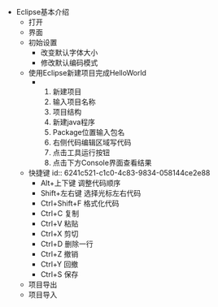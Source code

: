 - Eclipse基本介绍
	- 打开
	- 界面
	- 初始设置
		- 改变默认字体大小
		- 修改默认编码模式
	- 使用Eclipse新建项目完成HelloWorld
		- 1. 新建项目
		  2. 输入项目名称
		  3. 项目结构
		  4. 新建java程序
		  5. Package位置输入包名
		  6. 右侧代码编辑区域写代码
		  7. 点击工具运行按钮
		  8. 点击下方Console界面查看结果
	- 快捷键
	  id:: 6241c521-c1c0-4c83-9834-058144ce2e88
		- Alt+上下键 调整代码顺序
		- Shift+左右键 选择光标左右代码
		- Ctrl+Shift+F 格式化代码
		- Ctrl+C 复制
		- Ctrl+V 粘贴
		- Ctrl+X 剪切
		- Ctrl+D 删除一行
		- Ctrl+Z 撤销
		- Ctrl+Y 回撤
		- Ctrl+S 保存
	- 项目导出
	- 项目导入